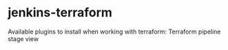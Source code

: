 # jenkins-terraform





Available plugins to install when working with terraform:
    Terraform
    pipeline stage view